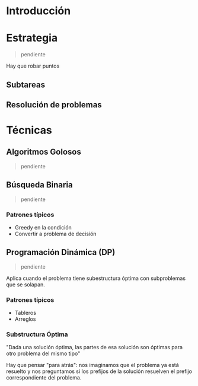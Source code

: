 # Introducción

# Estrategia

> pendiente

Hay que robar puntos

## Subtareas

## Resolución de problemas

# Técnicas

## Algoritmos Golosos

> pendiente

## Búsqueda Binaria

> pendiente

### Patrones típicos

- Greedy en la condición
- Convertir a problema de decisión

## Programación Dinámica (DP)

> pendiente

Aplica cuando el problema tiene subestructura
óptima con subproblemas que se solapan.

### Patrones típicos

- Tableros
- Arreglos

### Substructura Óptima

"Dada una solución óptima, las partes de esa
solución son óptimas para otro problema del mismo
tipo"

Hay que pensar "para atrás": nos imaginamos que
el problema ya está resuelto y nos preguntamos
si los prefijos de la solución resuelven el
prefijo correspondiente del problema.
